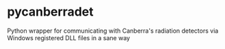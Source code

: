 # pycanberradet
Python wrapper for communicating with Canberra's radiation detectors via Windows registered DLL files in a sane way
